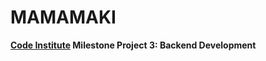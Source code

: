 MAMAMAKI
======

**[Code Institute](https://codeinstitute.net/)  Milestone Project 3: Backend Development**

<!-- <img src="assets/images/readme_images/hero_image.png" alt="Hero Image" width="80%" height="80%">

POSTFLY Business card creator is a site where it is possible to design your own business cards. The focus with this site is to combine knowledge about what it takes to design a business card with what was learned this far about HTML, CSS and JavaScript. The site’s goal is to design your own business card which you can download and request a quotation for.

Demo
======

By clicking this [link](https://daph1986.github.io/Postfly-business-card-creator/) a live demo version will be visible.

<img src="assets/images/readme_images/mockup1.png" alt="Mockup 1" width="65%" height="65%">
<img src="assets/images/readme_images/mockup2.png" alt="Mockup 2" width="65%" height="65%">

Table of Contents
======

- [UX](#ux)
    - [User stories](#user-stories)
    - [Strategy](#strategy)
    - [Scope](#scope)
    - [Structure](#structure)
    - [Skeleton](#skeleton)
- [Features](#features)
- [Technologies](#technologies)
- [Testing and Bugs](#testing-and-bugs)
- [Deployment](#deployment)
    - [Live version](#live-version)
    - [GitHub Pages](#github-pages)
    - [Run local](#run-local)
    - [Setting EmailJS up](#setting-emailjs-up)
- [Credits](#credits)
    - [Content](#content)
    - [Media](#media)
    - [Other](#other)
    - [Acknowledgements](#acknowledgements)

UX
======

This is meant to be a B2B site which targets visitors  who are in need of business cards and want to design it themselves.

### User stories

##### Visitor Goals

- Create / design your own business card.
- Be able to choose the paper type and quantity.
- Request a sample kit with papers for if you are not familiar with the paper types.
- Request a quotation and download the designed card.

##### Site Owners Goals

- Provide the service of designing your own business cards in an easy way, without additional designing costs.
- Reduce workload on the prepress (design) staff.
- Expand customer base.

### Strategy

The design goal is to make a clear, accessible, structured site so that visitors can easily design their own business cards.

### Scope

The site shows a homepage with an explanation, there the user can either first request a sample kit for the paper types or start designing. On the creator site it allows the user to choose out of three different sizes of business cards, to choose a background color, to choose the paper type, to choose the quantity, to upload an own photo or logo, to edit text content, to download the designed card as a low-res jpeg file, to send a request for a quotation for the designed business cards.

### Structure

This site is structured as clear as possible, it is easy to see what can be done on the page, on all screen sizes it is clear what should be done on each part of the site. The design of the card is visible on all screen sizes. This all ensures that the user knows what to do and what to expect.

### Skeleton

Desktop wireframes <br>

<img src="assets/images/readme_images/desktop_overview.png" alt="Desktop Overview 1" width="85%" height="85%">

Tablet wireframes <br>

<img src="assets/images/readme_images/tablet_overview.png" alt="Tablet Overview 1" width="85%" height="85%">

Mobile wireframes<br>

<img src="assets/images/readme_images/mobile_overview.png" alt="Mobile Overview 1" width="85%" height="85%">

**Surface**

The colors that were used are the existing corporate identity colors, white and an off-white color, which are:

<img src="assets/images/readme_images/red.png" alt="Red" width="25%" height="25%"> <img src="assets/images/readme_images/red2.png" alt="Red 2" width="25%" height="25%"> <img src="assets/images/readme_images/dark_grey.png" alt="Dark Grey"  width="25%" height="25%"> <img src="assets/images/readme_images/white.png" alt="White"  width="25%" height="25%"> <img src="assets/images/readme_images/off_white.png" alt="Off White"  width="25%" height="25%">

The colors used as background colors for the user to select were found when another project was inspected with the DevTools. These colors have been chosen because they are full and bright. <br>
<img src="assets/images/readme_images/colors.png" alt="Background colors" width="25%" height="25%">

During development the site's layout was restructured a little bit, because this seemed visually or otherwise better.
What was changed is:

1. The color for the red headers and buttons were changed from #e73b3b to #e72f4c and #e02a51 because during testing #e73b3b did not give a good enough contrast.
2. The icon for the website was added, because it would be logical to refer to the main website of the company.
3. On the sample kit request form and the quotation request form a checkbox was added to reduce spam by checking if the user is a robot.
4. The layout for desktop view on the creator.html for the card selectors was changed a bit to make it look more appealing on smaller screens and to make it more logical to follow the steps.
5. The Select Size and Select Printing Method options were combined to give it a UX friendly experience.
6. The buttons for adding a text field, downloading the preview file and resetting the made choices are grouped together to present a better and UX friendly experience.
7. The button to upload an own file was separated from the other selectors and made pulsing to give it better attention.
8. The legend which explains all the lines (bleed etc.) of the templates has been put above the template to give it a UX friendly experience.
9. On the bottom of the page above the input fields for name and email address a small explanation was added to create a more UX friendly experience.
10. After testing the user-friendliness was experienced as not good enough, because only the logo could be used to return to the homepage. That is why on the page for requesting the sample kit and for designing the business card, 2 buttons have been added at the top to switch between the other pages. Cancel buttons have also been added to the bottom of the forms and the request quotation button was changed to send. This increases user-friendliness.

### Fonts and icons

[Google Fonts](https://fonts.google.com/) was used to embed the Roboto font in the code. Roboto was chosen because this is already in use on the existing POSTFLY site and it fits the corporate identity.

For the icons on the homepage [Font Awesome](https://fontawesome.com/) was used and for the other two pages the icons of [Materialize](https://materializecss.com/icons.html) were used.

Features
======

The site contains the following features: 

- choose out of three different sizes of business cards
- choose a background color
- choose the paper type
- choose the quantity
- upload an own photo or logo
- edit text content
- download the designed card as a low-res jpeg file
- reset the selected items
- send a request for a quotation for the designed business cards

### Features for the future 

The following items can be added: 

- choose a different color for the frontside and the backside of the card
-	choose the production / delivery time
-	customize the paper size
- choose between round or right angles
-	integrate it on the POSTFLY website
-	show costs in advance without having to ask for a quotation
- set the designed business card through as an order

Technologies
======

### Code languages, libraries and frameworks

- HTML5
- CSS3
- Materialize 1.0.0
- JavaScript
- Fabric
- EmailJS

### Wireframes

- Adobe XD

### Others

- Adobe Photoshop: to resize the images and provide the images of arrows, ect. where necessary 
(for example the README images).
- Adobe Illustrator: to adjust the business cards templates.
- Adobe InDesign to make a favicon.
- VSCode: to write the code in.

Testing and Bugs
======

The tests have been done on multiple devices and browsers, in the end everything works as intended. Because this topic contained more content than expected, a separate page was created.
For more details about testing and bugs please view this [file](testing/README.md).

Deployment
======

### Live version

To view the deployed version, the steps underneath can be followed:

1. Go to [GitHub](https://github.com/)
2. Find Daph1986's [page](https://github.com/Daph1986)
3. Select repositories.
4. Select the Postfly-business-card-creator repository.
5. Click on the link on the right side or on the link under "Demo".
By clicking that link the live demo version will be visible. <br>

<img src="assets/images/readme_images/deployment_4.png" alt="Deployment link 4" width="75%" height="50%"/>
<img src="assets/images/readme_images/deployment_5.png" alt="Deployment link 5" width="75%" height="50%"/>

### GitHub Pages

To create a live version of the website VSCode was used together with GitHub Pages.
To deploy the website with GitHub pages the following steps were made:

1. Login into the personal GitHub account.
2. Go to the repository: https://github.com/Daph1986/Postfly-business-card-creator
3. Click on settings. <br>

<img src="assets/images/readme_images/deployment_1.png" alt="Deployment link 1" width="75%" height="50%"/>

4. Then almost at the bottom the "GitHub Pages" part is found, the branch "master" was selected and saved. <br>

<img src="assets/images/readme_images/deployment_2.png" alt="Deployment link 2" width="75%" height="50%"/>

5. After a few minutes the published result was visible. <br>

<img src="assets/images/readme_images/deployment_3.png" alt="Deployment link 3" width="75%" height="50%"/>

### Run local

If you would like to run this website locally you can clone this repository in an IDE such as VSCode.
You can clone it by following the next steps: <br>

1. Log in at [GitHub](https://github.com/) 
2. Find Daph1986's [page](https://github.com/Daph1986)
3. Select repositories.
4. Select the Postfly-business-card-creator repository.
5. Click on the green "Code" button. <br>

<img src="assets/images/readme_images/deployment_6.png" alt="Deployment link 6" width="75%" height="50%"/> <br>

6. Copy the URL.
7. Open VScode or your preferred IDE, open the file or folder in which you want to use the project and open a CLI terminal.
8. Put the following command in the CLI terminal:

``` 
git clone https://github.com/Daph1986/Postfly-business-card-creator.git
``` 

9. Press enter and the clone will be created, it is ready to work on.
```
Cloning into 'Postfly-business-card-creator'...
remote: Enumerating objects: 113, done.
remote: Counting objects: 100% (113/113), done.
remote: Compressing objects: 100% (71/71), done.
remote: Total 113 (delta 34), reused 105 (delta 26), pack-reused 0
Receiving objects: 100% (113/113), 8.54 MiB | 11.13 MiB/s, done.
Resolving deltas: 100% (34/34), done.
```

### Setting EmailJS up

1. Go to [EmailJS](https://www.emailjs.com/) sign in to your existing account or sign up to create an account.
2. Click on Email Services and then add new service. <br>
<img src="assets/images/readme_images/set_up.png" alt="Set up EmailJS" width="50%" height="50%"/> <br>
3. Save and click on Email Templates. <br>
<img src="assets/images/readme_images/new_template.png" alt="EmailJS new template" width="50%" height="50%"/> <br>
4. Make 2 templates and give them the id names of "sample kit request" and "quotation request" to ensure they work with the functions in this code. <br>
<img src="assets/images/readme_images/settings.png" alt="Template settings" width="50%" height="50%"/> <br>
5. Copy the service id as shown at step 2.
6. Replace the id in the code for your own id. <br>
<img src="assets/images/readme_images/js.png" alt="JS file" width="50%" height="50%"/> <img src="assets/images/readme_images/js2.png" alt="JS 2 file" width="50%" height="50%"/> <br>
7. Go to Integration and copy the user id and replace your id for the id in the JavaScript file.
<img src="assets/images/readme_images/integration.png" alt="Integration" width="50%" height="50%"/> <br>
8. The EmailJS service is set up and everything should work.

Credits
======

### Content
All content has been written by me.

### Media 

#### Images:

1. [POSTFLY](http://www.postfly.nl/) 
- the POSTFLY logo provided by my colleague Filip Matthys.
- the POSTFLY business cards templates provided by my colleague Filip Matthys, edited by myself.

2. [Rawpixel](https://www.rawpixel.com/image/2024655/woman-holding-business-card-png#eyJkYXRhIjp7ImtleXMiOiJidXNpbmVzcyUyMGNhcmRzIiwicGFnZSI6Miwic29ydCI6ImN1cmF0ZWQiLCJjdXJyZW50X3VybCI6Ii9zZWFyY2gvYnVzaW5lc3MlMjBjYXJkcz9zb3J0PWN1cmF0ZWQmcGFnZT0xIiwic2FmZV9zZWFyY2giOjEsInBhZ2VzaXplIjoxMDAsInByZW1pdW0iOiJmcmVlIiwiZnJlZWNjMCI6MCwic2hvd2Nhc2UiOjAsInNvcnRlZEtleXMiOiJidXNpbmVzcyBjYXJkIn0sInBvcyI6MjB9) 
- image that was  used to create the hero image on the landing page.
  - Woman holding business card(id-2024655) by cuz.gallery.

3. [Toolur](https://compressimage.toolur.com/) was used to compress the hero image.
4. [Color-hex](https://www.color-hex.com/) was used to get the images of the colors that were used.

#### Code:

1. [Autoprefixer CSS](https://autoprefixer.github.io/) to optimize the use of vendor extensions in the CSS code.
2. Adding the defer attribute to the script files in html was a tip given by my mentor Narender, this ensures that the script files are executed when the page has finished loading.
3. [Codegrepper](https://www.codegrepper.com/code-examples/javascript/getting+value+from+radio+button+javascript) for getting the value of the checked radio buttons instead of using for loops.
4. [W3schools](https://www.w3schools.com/howto/howto_js_media_queries.asp) to get an idea of how to do a media query in JavaScript.
5. [Code Institute LMS Sending Emails Using EmailJS](https://learn.codeinstitute.net/courses/course-v1:CodeInstitute+IFD101+2017_T3/courseware/03d3f6524ad249d9b33e3336d156dfd0/e4710f80cdf34bffbd607bc102482d5c/) to get understanding on how to EmailJS works, the used EmailJS are based on what waslearned in the course material.


#### For research when I forgot how things worked again:

1. [Code Institute LMS](https://learn.codeinstitute.net/login)
2. [W3schools](https://www.w3schools.com/)
3. [Stack Overflow](https://stackoverflow.com/)
4. [Materialize](https://materializecss.com/)

### Other

1. [DIGIdesigner](https://github.com/D1ang/DIGIdesigner) this idea got me the inspiration for my subject on the milestone 2 project.
2. [Fabric](http://fabricjs.com/) as a library to make the functions work on the canvas.
3. [cdnjs](https://cdnjs.com/) to get the JavaScript cdn's from.
4. [JustSunOne](https://www.youtube.com/watch?v=mghXNWvVGTs) his tutorials about Fabric were followed to get an understanding of how things worked.
5. [Our Code World](https://ourcodeworld.com/articles/read/1016/how-to-create-your-own-t-shirt-designer-using-fabricjs-in-javascript) this example was used as an inspiration for the business card creator tool.
6. [GitHub Wiki TOC generator](https://ecotrust-canada.github.io/markdown-toc/) this creates a table of contents for Markdown, many thanks to follow student Aukje (byIlsa_lead) for sharing this.
7. [Am I Responsive?](http://ami.responsivedesign.is/?url=https%3A%2F%2Fdaph1986.github.io%2FPostfly-business-card-creator%2Findex.html) to check the responsiveness and make the mockups.

### Acknowledgements

- My mentor from Code Institute, thank you Narender for your time and guidance.
- My husband, thank you Django for taking care of our son more so I can work on my education, thank you for your patience, thank you for your extra explanation about JavaScript and thank you for checking my project!
- My colleague Bart Lauwaert for helping with the translation of the correct English names for the paper types.
- Aukje (byIlsa_lead) thank you for hosting a "Preparing for your Second Milestone Project" call on zoom, it was really helpful! Also thank you for your time and effort to go through my code in order to help me with my question about my form.
- Cormac, Johann and Scott from Code Institute tutor assistance, thank you for helping me with my questions.
- Special thanks to my colleagues, friends and family for their support, tips and for testing my site. -->
